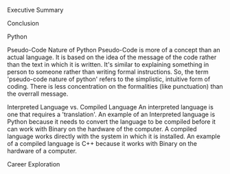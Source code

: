 Executive Summary

Conclusion

Python

Pseudo-Code Nature of Python Pseudo-Code is more of a concept than an actual language. It is based on the idea of the message of the code rather than the text in which it is written. It's similar to explaining something in person to someone rather than writing formal instructions. So, the term 'pseudo-code nature of python' refers to the simplistic, intuitive form of coding. There is less concentration on the formalities (like punctuation) than the overrall message.

Interpreted Language vs. Compiled Language An interpreted language is one that requires a 'translation'. An example of an Interpreted language is Python because it needs to convert the language to be compiled before it can work with Binary on the hardware of the computer. A compiled language works directly with the system in which it is installed. An example of a compiled language is C++ because it works with Binary on the hardware of a computer.


Career Exploration
